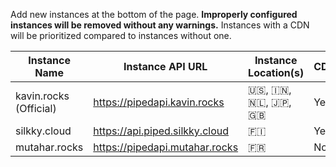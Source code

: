 Add new instances at the bottom of the page. **Improperly configured instances will be removed without any warnings.** Instances with a CDN will be prioritized compared to instances without one.

Instance Name | Instance API URL | Instance Location(s) | CDN | Registered Users
--- | --- | --- | --- | ---
kavin.rocks (Official) | https://pipedapi.kavin.rocks | 🇺🇸, 🇮🇳, 🇳🇱, 🇯🇵, 🇬🇧 | Yes | ![](https://pipedapi.kavin.rocks/registered/badge)
silkky.cloud | https://api.piped.silkky.cloud | 🇫🇮 | Yes | ![](https://api.piped.silkky.cloud/registered/badge)
mutahar.rocks | https://pipedapi.mutahar.rocks | 🇫🇷 | No | ![](https://pipedapi.mutahar.rocks/registered/badge)

